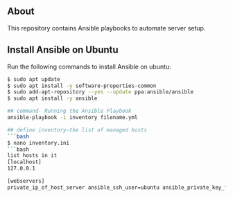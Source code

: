 ## About
This repository contains Ansible playbooks to automate server setup.

## Install Ansible on Ubuntu
Run the following commands to install Ansible on ubuntu:
```bash
$ sudo apt update
$ sudo apt install -y software-properties-common
$ sudo add-apt-repository --yes --update ppa:ansible/ansible
$ sudo apt install -y ansible

## command- Running the Ansible Playbook
ansible-playbook -i inventory filename.yml

## define inventory—the list of managed hosts
```bash
$ nano inventory.ini
```bash
list hosts in it
[localhost]
127.0.0.1

[webservers]
private_ip_of_host_server ansible_ssh_user=ubuntu ansible_private_key_file=privatekey_of_host

